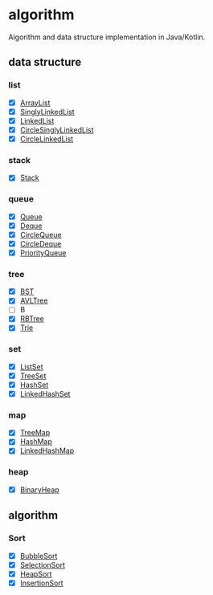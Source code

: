 # algorithm

Algorithm and data structure implementation in Java/Kotlin.

## data structure

### list

- [x] [ArrayList](./src/main/kotlin/net/wu_chinese/utils/list/Vec.kt)
- [x] [SinglyLinkedList](./src/main/kotlin/net/wu_chinese/utils/list/SinglyLinkedList.kt)
- [x] [LinkedList](./src/main/kotlin/net/wu_chinese/utils/list/LinkedList.kt)
- [x] [CircleSinglyLinkedList](./src/main/kotlin/net/wu_chinese/utils/list/CircleSinglyLinkedList.kt)
- [x] [CircleLinkedList](./src/main/kotlin/net/wu_chinese/utils/list/CircleLinkedList.kt)

### stack

- [x] [Stack](./src/main/kotlin/net/wu_chinese/utils/stack/Stack.kt)

### queue

- [x] [Queue](./src/main/kotlin/net/wu_chinese/utils/queue/Queue.kt)
- [x] [Deque](./src/main/kotlin/net/wu_chinese/utils/queue/Deque.kt)
- [x] [CircleQueue](./src/main/kotlin/net/wu_chinese/utils/queue/CircleQueue.kt)
- [x] [CircleDeque](./src/main/kotlin/net/wu_chinese/utils/queue/CircleDeque.kt)
- [x] [PriorityQueue](./src/main/kotlin/net/wu_chinese/utils/queue/PriorityQueue.kt)

### tree

- [x] [BST](./src/main/kotlin/net/wu_chinese/utils/tree/BST.kt)
- [x] [AVLTree](./src/main/kotlin/net/wu_chinese/utils/tree/AVLTree.kt)
- [ ] B
- [x] [RBTree](./src/main/kotlin/net/wu_chinese/utils/tree/RBTree.kt)
- [x] [Trie](./src/main/kotlin/net/wu_chinese/utils/tree/Trie.kt)

### set

- [x] [ListSet](./src/main/kotlin/net/wu_chinese/utils/set/ListSet.kt)
- [x] [TreeSet](./src/main/kotlin/net/wu_chinese/utils/set/TreeSet.kt)
- [x] [HashSet](./src/main/kotlin/net/wu_chinese/utils/set/HashSet.kt)
- [x] [LinkedHashSet](./src/main/kotlin/net/wu_chinese/utils/set/LinkedHashSet.kt)

### map

- [x] [TreeMap](./src/main/kotlin/net/wu_chinese/utils/map/TreeMap.kt)
- [x] [HashMap](./src/main/kotlin/net/wu_chinese/utils/map/HashMap.kt)
- [x] [LinkedHashMap](./src/main/kotlin/net/wu_chinese/utils/map/LinkedHashMap.kt)

### heap

- [x] [BinaryHeap](./src/main/kotlin/net/wu_chinese/utils/heap/BinaryHeap.kt)

## algorithm

### Sort

- [x] [BubbleSort](./src/main/kotlin/net/wu_chinese/algorithm/sort/Bubble.kt)
- [x] [SelectionSort](./src/main/kotlin/net/wu_chinese/algorithm/sort/Selection.kt)
- [x] [HeapSort](./src/main/kotlin/net/wu_chinese/algorithm/sort/Heap.kt)
- [x] [InsertionSort](./src/main/kotlin/net/wu_chinese/algorithm/sort/Insertion.kt)
